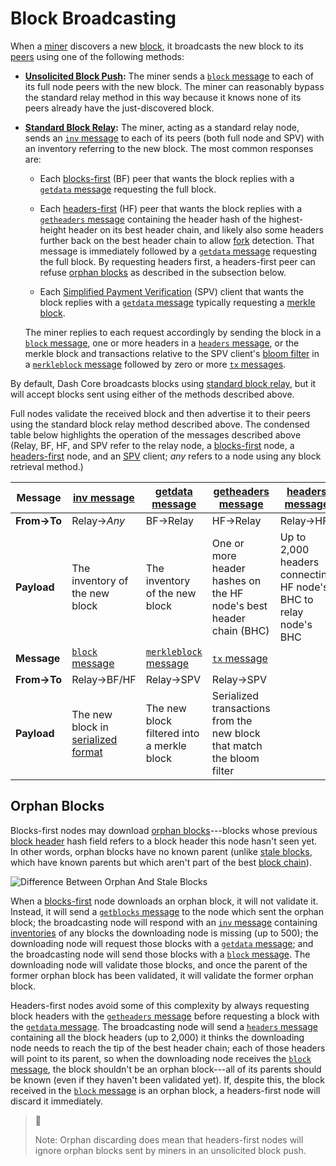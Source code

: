 # Block Broadcasting

When a [miner](../resources/glossary.md#miner) discovers a new [block](../resources/glossary.md#block), it broadcasts the new block to its [peers](../resources/glossary.md#peer) using one of the following methods:

* **[Unsolicited Block Push](../resources/glossary.md#unsolicited-block-push):**
  The miner sends a [`block` message](../reference/p2p-network-data-messages.md#block) to each of its full node peers with the new block. The miner can reasonably bypass the standard relay method in this way because it knows none of its peers already have the just-discovered block.

* **[Standard Block Relay](../resources/glossary.md#standard-block-relay):**
  The miner, acting as a standard relay node, sends an [`inv` message](../reference/p2p-network-data-messages.md#inv) to each of its peers (both full node and SPV) with an inventory referring to the new block. The most common responses are:

  * Each [blocks-first](../resources/glossary.md#blocks-first-sync) (BF) peer that wants the block replies with a [`getdata` message](../reference/p2p-network-data-messages.md#getdata) requesting the full block.

  * Each [headers-first](../resources/glossary.md#headers-first-sync) (HF) peer that wants the block replies with a [`getheaders` message](../reference/p2p-network-data-messages.md#getheaders) containing the header hash of the highest-height header on its best header chain, and likely also some headers further back on the best header chain to allow [fork](../resources/glossary.md#fork) detection. That message is immediately followed by a [`getdata` message](../reference/p2p-network-data-messages.md#getdata) requesting the full block. By requesting headers first, a headers-first peer can refuse [orphan blocks](../resources/glossary.md#orphan-block) as described in the subsection below.

  * Each [Simplified Payment Verification](../resources/glossary.md#simplified-payment-verification) (SPV) client that wants the block replies with a [`getdata` message](../reference/p2p-network-data-messages.md#getdata) typically requesting a [merkle block](../resources/glossary.md#merkle-block).

   The miner replies to each request accordingly by sending the block in a [`block` message](../reference/p2p-network-data-messages.md#block), one or more headers in a [`headers` message](../reference/p2p-network-data-messages.md#headers), or the merkle block and transactions relative to the SPV client's [bloom filter](../resources/glossary.md#bloom-filter) in a [`merkleblock` message](../reference/p2p-network-data-messages.md#merkleblock) followed by zero or more [`tx` messages](../reference/p2p-network-data-messages.md#tx).

By default, Dash Core broadcasts blocks using [standard block relay](../resources/glossary.md#standard-block-relay), but it will accept blocks sent using either of the methods described above.

Full nodes validate the received block and then advertise it to their peers using the standard block relay method described above.  The condensed table below highlights the operation of the messages described above (Relay, BF, HF, and SPV refer to the relay node, a [blocks-first](../resources/glossary.md#blocks-first-sync) node, a [headers-first](../resources/glossary.md#headers-first-sync) node, and an [SPV](../resources/glossary.md#simplified-payment-verification) client; *any* refers to a node using any block retrieval method.)

| **Message** | [inv message](../reference/p2p-network-data-messages.md#inv)                                   | [getdata message](../reference/p2p-network-data-messages.md#getdata)               | [getheaders message](../reference/p2p-network-data-messages.md#getheaders)                                     | [headers message](../reference/p2p-network-data-messages.md#headers)
| --- | --- | --- | --- | --- |
| **From→To** | Relay→_Any_                                            | BF→Relay                                   | HF→Relay                                                               | Relay→HF
| **Payload** | The inventory of the new block                         | The inventory of the new block             | One or more header hashes on the HF node's best header chain (BHC)     | Up to 2,000 headers connecting HF node's BHC to relay node's BHC
| **Message** | [`block` message](../reference/p2p-network-data-messages.md#block)                               | [`merkleblock` message](../reference/p2p-network-data-messages.md#merkleblock)       | [`tx` message](../reference/p2p-network-data-messages.md#tx)                                                     |
| **From→To** | Relay→BF/HF                                            | Relay→SPV                                  | Relay→SPV                                                              |
| **Payload** | The new block in [serialized format](../reference/block-chain-serialized-blocks.md) | The new block filtered into a merkle block | Serialized transactions from the new block that match the bloom filter |

## Orphan Blocks

Blocks-first nodes may download [orphan blocks](../resources/glossary.md#orphan-block)---blocks whose previous [block header](../resources/glossary.md#block-header) hash field refers to a block header this node hasn't seen yet. In other words, orphan blocks have no known parent (unlike [stale blocks](../resources/glossary.md#stale-block), which have known parents but which aren't part of the best [block chain](../resources/glossary.md#block-chain)).

![Difference Between Orphan And Stale Blocks](https://docs-core.github.io/img/dev/en-orphan-stale-definition.svg)

When a [blocks-first](../resources/glossary.md#blocks-first-sync) node downloads an orphan block, it will not validate it. Instead, it will send a [`getblocks` message](../reference/p2p-network-data-messages.md#getblocks) to the node which sent the orphan block; the broadcasting node will respond with an [`inv` message](../reference/p2p-network-data-messages.md#inv) containing [inventories](../resources/glossary.md#inventory) of any blocks the downloading node is missing (up to 500); the downloading node will request those blocks with a [`getdata` message](../reference/p2p-network-data-messages.md#getdata); and the broadcasting node will send those blocks with a [`block` message](../reference/p2p-network-data-messages.md#block). The downloading node will validate those blocks, and once the parent of the former orphan block has been validated, it will validate the former orphan block.

Headers-first nodes avoid some of this complexity by always requesting block headers with the [`getheaders` message](../reference/p2p-network-data-messages.md#getheaders) before requesting a block with the [`getdata` message](../reference/p2p-network-data-messages.md#getdata). The broadcasting node will send a [`headers` message](../reference/p2p-network-data-messages.md#headers) containing all the block headers (up to 2,000) it thinks the downloading node needs to reach the tip of the best header chain; each of those headers will point to its parent, so when the downloading node receives the [`block` message](../reference/p2p-network-data-messages.md#block), the block shouldn't be an orphan block---all of its parents should be known (even if they haven't been validated yet). If, despite this, the block received in the [`block` message](../reference/p2p-network-data-messages.md#block) is an orphan block, a headers-first node will discard it immediately.

> 📘
>
> Note: Orphan discarding does mean that headers-first nodes will ignore orphan blocks sent by miners in an unsolicited block push.
